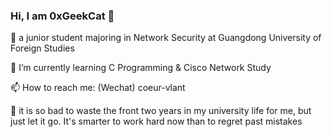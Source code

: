 ### Hi, I am 0xGeekCat 👋

 🏫 a junior student majoring in Network Security at Guangdong University of Foreign Studies

 🔭 I’m currently learning C Programming & Cisco Network Study
 
 📫 How to reach me: (Wechat) coeur-vlant

 🔅 it is so bad to waste the front two years in my university life for me, but just let it go. It's smarter to work hard now than to regret past mistakes
 
 
